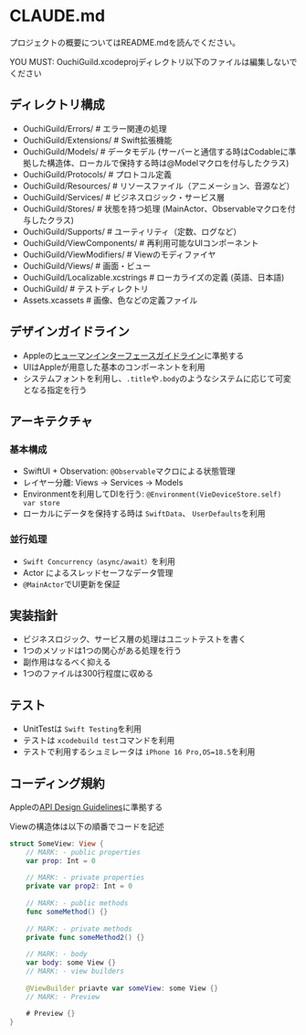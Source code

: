 # CLAUDE.md
プロジェクトの概要についてはREADME.mdを読んでください。

YOU MUST: OuchiGuild.xcodeprojディレクトリ以下のファイルは編集しないでください

## ディレクトリ構成
- OuchiGuild/Errors/ # エラー関連の処理
- OuchiGuild/Extensions/ # Swift拡張機能
- OuchiGuild/Models/ # データモデル (サーバーと通信する時はCodableに準拠した構造体、ローカルで保持する時は@Modelマクロを付与したクラス)
- OuchiGuild/Protocols/ # プロトコル定義
- OuchiGuild/Resources/ # リソースファイル（アニメーション、音源など）
- OuchiGuild/Services/ # ビジネスロジック・サービス層
- OuchiGuild/Stores/ # 状態を持つ処理 (MainActor、Observableマクロを付与したクラス)
- OuchiGuild/Supports/ # ユーティリティ（定数、ログなど）
- OuchiGuild/ViewComponents/ # 再利用可能なUIコンポーネント
- OuchiGuild/ViewModifiers/ # Viewのモディファイヤ
- OuchiGuild/Views/ # 画面・ビュー
- OuchiGuild/Localizable.xcstrings # ローカライズの定義 (英語、日本語)
- OuchiGuild/ # テストディレクトリ
- Assets.xcassets # 画像、色などの定義ファイル

## デザインガイドライン
- Appleの[ヒューマンインターフェースガイドライン](https://developer.apple.com/jp/design/human-interface-guidelines "HumanInterfaceGuildeline")に準拠する
- UIはAppleが用意した基本のコンポーネントを利用
- システムフォントを利用し、`.title`や`.body`のようなシステムに応じて可変となる指定を行う

## アーキテクチャ

### 基本構成
- SwiftUI + Observation: `@Observable`マクロによる状態管理
- レイヤー分離: Views → Services → Models
- Environmentを利用してDIを行う: `@Environment(VieDeviceStore.self) var store`
- ローカルにデータを保持する時は `SwiftData`、 `UserDefaults`を利用

### 並行処理
- `Swift Concurrency（async/await）`を利用
- Actor によるスレッドセーフなデータ管理
- `@MainActor`でUI更新を保証

## 実装指針
- ビジネスロジック、サービス層の処理はユニットテストを書く
- 1つのメソッドは1つの関心がある処理を行う
- 副作用はなるべく抑える
- 1つのファイルは300行程度に収める

## テスト
- UnitTestは `Swift Testing`を利用
- テストは `xcodebuild test`コマンドを利用
- テストで利用するシュミレータは `iPhone 16 Pro,OS=18.5`を利用

## コーディング規約

Appleの[API Design Guidelines](https://www.swift.org/documentation/api-design-guidelines/)に準拠する

Viewの構造体は以下の順番でコードを記述
```SomeView.swift
struct SomeView: View {
    // MARK: - public properties
    var prop: Int = 0
    
    // MARK: - private properties
    private var prop2: Int = 0
    
    // MARK: - public methods
    func someMethod() {}
    
    // MARK: - private methods
    private func someMethod2() {}
    
    // MARK: - body
    var body: some View {}
    // MARK: - view builders
    
    @ViewBuilder priavte var someView: some View {}
    // MARK: - Preview
    
    # Preview {}
}
```
